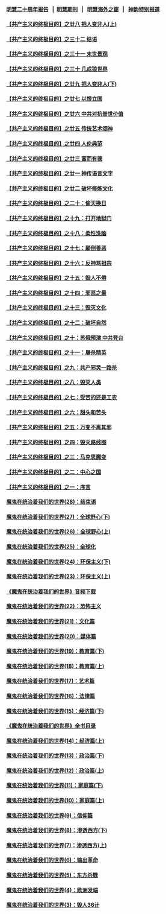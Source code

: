 #### [明慧二十周年报告](https://github.com/gfw-breaker/mh-reports/blob/master/README.md?t=07160837) &nbsp;&nbsp;|&nbsp;&nbsp;[明慧期刊](https://github.com/gfw-breaker/mh-qikan) &nbsp;&nbsp;|&nbsp;&nbsp; [明慧海外之窗](https://github.com/gfw-breaker/mh-news/blob/master/README.md?t=07160837) &nbsp;&nbsp;|&nbsp;&nbsp; [神韵特别报道](https://github.com/gfw-breaker/mh-news/blob/master/shenyun.md?t=07160837) 

#### [【共产主义的终极目的】之廿八 把人变非人(上)](../pages/nsc422/n11340492.md?t=07160837) 

#### [【共产主义的终极目的】之三十二 结语](../pages/nsc422/n11360535.md?t=07160837) 

#### [【共产主义的终极目的】之三十一 末世景观](../pages/nsc422/n11351129.md?t=07160837) 

#### [【共产主义的终极目的】之三十 几成狼世界](../pages/nsc422/n11348280.md?t=07160837) 

#### [【共产主义的终极目的】之廿九 把人变非人(下)](../pages/nsc422/n11344140.md?t=07160837) 

#### [【共产主义的终极目的】之廿七 以恨立国](../pages/nsc422/n11336944.md?t=07160837) 

#### [【共产主义的终极目的】之廿六 中共对抗普世价值](../pages/nsc422/n11324785.md?t=07160837) 

#### [【共产主义的终极目的】之廿五 传统艺术颂神](../pages/nsc422/n11296396.md?t=07160837) 

#### [【共产主义的终极目的】之廿四 人伦典范](../pages/nsc422/n11296397.md?t=07160837) 

#### [【共产主义的终极目的】之廿三 富而有德](../pages/nsc422/n11283598.md?t=07160837) 

#### [【共产主义的终极目的】之廿一 神传语言文字](../pages/nsc422/n11263265.md?t=07160837) 

#### [【共产主义的终极目的】之廿二 破坏修炼文化](../pages/nsc422/n11245728.md?t=07160837) 

#### [【共产主义的终极目的】之二十：偷天换日](../pages/nsc422/n11238846.md?t=07160837) 

#### [【共产主义的终极目的】之十九：打开地狱门](../pages/nsc422/n11206376.md?t=07160837) 

#### [【共产主义的终极目的】之十八：柔性洗脑](../pages/nsc422/n11199994.md?t=07160837) 

#### [【共产主义的终极目的】之十七：颠倒善恶](../pages/nsc422/n11179782.md?t=07160837) 

#### [【共产主义的终极目的】之十六：反神骂祖宗](../pages/nsc422/n11166798.md?t=07160837) 

#### [【共产主义的终极目的】之十五：毁人不倦](../pages/nsc422/n11166792.md?t=07160837) 

#### [【共产主义的终极目的】之十四：邪恶之最](../pages/nsc422/n11150249.md?t=07160837) 

#### [【共产主义的终极目的】之十三：毁灭文化](../pages/nsc422/n11135227.md?t=07160837) 

#### [【共产主义的终极目的】之十二：破坏自然](../pages/nsc422/n11135214.md?t=07160837) 

#### [【共产主义的终极目的】之十：苏俄预演 中共登台](../pages/nsc422/n11118424.md?t=07160837) 

#### [【共产主义的终极目的】之十一：屠杀精英](../pages/nsc422/n11118442.md?t=07160837) 

#### [【共产主义的终极目的】之九：共产邪灵一路杀](../pages/nsc422/n11114139.md?t=07160837) 

#### [【共产主义的终极目的】之八：毁灭人类](../pages/nsc422/n11108503.md?t=07160837) 

#### [【共产主义的终极目的】之七：受苦的还是工农](../pages/nsc422/n11101809.md?t=07160837) 

#### [【共产主义的终极目的】之六：甜头和苦头](../pages/nsc422/n11096971.md?t=07160837) 

#### [【共产主义的终极目的】之五：万变不离其邪](../pages/nsc422/n11091285.md?t=07160837) 

#### [【共产主义的终极目的】之四：毁灭路线图](../pages/nsc422/n11086284.md?t=07160837) 

#### [【共产主义的终极目的】之三：马克思魔变](../pages/nsc422/n11061941.md?t=07160837) 

#### [【共产主义的终极目的】之二：中心之国](../pages/nsc422/n11047728.md?t=07160837) 

#### [【共产主义的终极目的】之一：序言](../pages/nsc422/n11086077.md?t=07160837) 

#### [魔鬼在统治着我们的世界(28)：结束语](../pages/nsc422/n10936246.md?t=07160837) 

#### [魔鬼在统治着我们的世界(27)：全球野心(下)](../pages/nsc422/n10928319.md?t=07160837) 

#### [魔鬼在统治着我们的世界(26)：全球野心(上)](../pages/nsc422/n10900318.md?t=07160837) 

#### [魔鬼在统治着我们的世界(25)：全球化](../pages/nsc422/n10788205.md?t=07160837) 

#### [魔鬼在统治着我们的世界(24)：环保主义(下)](../pages/nsc422/n10695307.md?t=07160837) 

#### [魔鬼在统治着我们的世界(23)：环保主义(上)](../pages/nsc422/n10688613.md?t=07160837) 

#### [《魔鬼在统治着我们的世界》音频下载](../pages/nsc422/n10635553.md?t=07160837) 

#### [魔鬼在统治着我们的世界(22)：恐怖主义](../pages/nsc422/n10614727.md?t=07160837) 

#### [魔鬼在统治着我们的世界(21)：文化篇](../pages/nsc422/n10597706.md?t=07160837) 

#### [魔鬼在统治着我们的世界(20)：媒体篇](../pages/nsc422/n10586579.md?t=07160837) 

#### [魔鬼在统治着我们的世界(19)：教育篇(下)](../pages/nsc422/n10564808.md?t=07160837) 

#### [魔鬼在统治着我们的世界(18)：教育篇(上)](../pages/nsc422/n10526970.md?t=07160837) 

#### [魔鬼在统治着我们的世界(17)：艺术篇](../pages/nsc422/n10499093.md?t=07160837) 

#### [魔鬼在统治着我们的世界(16)：法律篇](../pages/nsc422/n10485969.md?t=07160837) 

#### [魔鬼在统治着我们的世界(15)：经济篇(下)](../pages/nsc422/n10469975.md?t=07160837) 

#### [《魔鬼在统治着我们的世界》全书目录](../pages/nsc422/n10464261.md?t=07160837) 

#### [魔鬼在统治着我们的世界(14)：经济篇(上)](../pages/nsc422/n10457370.md?t=07160837) 

#### [魔鬼在统治着我们的世界(13)：政治篇(下)](../pages/nsc422/n10448270.md?t=07160837) 

#### [魔鬼在统治着我们的世界(12)：政治篇(上)](../pages/nsc422/n10444576.md?t=07160837) 

#### [魔鬼在统治着我们的世界(11)：家庭篇(下)](../pages/nsc422/n10440961.md?t=07160837) 

#### [魔鬼在统治着我们的世界(10)：家庭篇(上)](../pages/nsc422/n10435448.md?t=07160837) 

#### [魔鬼在统治着我们的世界(9)：信仰篇](../pages/nsc422/n10432159.md?t=07160837) 

#### [魔鬼在统治着我们的世界(8)：渗透西方(下)](../pages/nsc422/n10429603.md?t=07160837) 

#### [魔鬼在统治着我们的世界(7)：渗透西方(上)](../pages/nsc422/n10426013.md?t=07160837) 

#### [魔鬼在统治着我们的世界(6)：输出革命](../pages/nsc422/n10421536.md?t=07160837) 

#### [魔鬼在统治着我们的世界(5)：东方杀戮](../pages/nsc422/n10417707.md?t=07160837) 

#### [魔鬼在统治着我们的世界(4)：欧洲发端](../pages/nsc422/n10414890.md?t=07160837) 

#### [魔鬼在统治着我们的世界(3)：毁人36计](../pages/nsc422/n10411583.md?t=07160837) 

